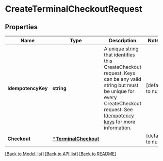 # CreateTerminalCheckoutRequest

## Properties
Name | Type | Description | Notes
------------ | ------------- | ------------- | -------------
**IdempotencyKey** | **string** | A unique string that identifies this CreateCheckout request. Keys can be any valid string but must be unique for every CreateCheckout request.  See [Idempotency keys](https://developer.squareup.com/docs/basics/api101/idempotency) for more information. | [default to null]
**Checkout** | [***TerminalCheckout**](TerminalCheckout.md) |  | [default to null]

[[Back to Model list]](../README.md#documentation-for-models) [[Back to API list]](../README.md#documentation-for-api-endpoints) [[Back to README]](../README.md)

